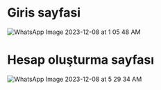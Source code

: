 # Giris sayfasi
![WhatsApp Image 2023-12-08 at 1 05 48 AM](https://github.com/an90ass/Guz2023_BSM307_BM_GrupNo/assets/91754070/cb4deff4-bb6e-455e-8ce2-544208879dda)

# Hesap oluşturma sayfası
![WhatsApp Image 2023-12-08 at 5 29 34 AM](https://github.com/an90ass/Guz2023_BSM307_BM_GrupNo/assets/91754070/6b5fbafb-fa9c-430c-8ae3-98f80a8bafd4)
